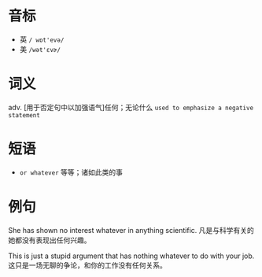 # 音标

- 英 `/ wɒt'evə/`
- 美 `/wət'ɛvɚ/`

# 词义

adv. [用于否定句中以加强语气]任何；无论什么
`used to emphasize a negative statement`

# 短语

- `or whatever` 等等；诸如此类的事

# 例句

She has shown no interest whatever in anything scientific.
凡是与科学有关的她都没有表现出任何兴趣。

This is just a stupid argument that has nothing whatever to do with your job.
这只是一场无聊的争论，和你的工作没有任何关系。


